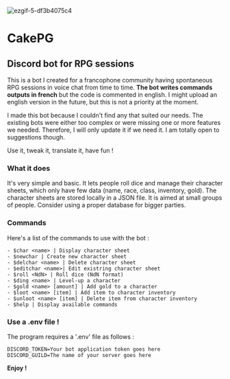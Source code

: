 ![ezgif-5-df3b4075c4](https://github.com/zad-sixstrings/cakepg/assets/14813374/aaf7cc9d-a526-416a-9c9c-16449ac2a9cd)
# CakePG
## Discord bot for RPG sessions

This is a bot I created for a francophone community having spontaneous RPG sessions in voice chat from time to time. **The bot writes commands outputs in french** but the code is commented in english. I might upload an english version in the future, but this is not a priority at the moment.

I made this bot because I couldn't find any that suited our needs. The existing bots were either too complex or were missing one or more features we needed. Therefore, I will only update it if we need it. I am totally open to suggestions though.

Use it, tweak it, translate it, have fun !

### What it does
It's very simple and basic. It lets people roll dice and manage their character sheets, which only have few data (name, race, class, inventory, gold). The character sheets are stored locally in a JSON file. It is aimed at small groups of people. Consider using a proper database for bigger parties.

### Commands
Here's a list of the commands to use with the bot :
```
- $char <name> | Display character sheet
- $newchar | Create new character sheet
- $delchar <name> | Delete character sheet
- $editchar <name>| Edit existring character sheet
- $roll <NdN> | Roll dice (NdN format)
- $ding <name> | Level-up a character
- $gold <name> [amount] | Add gold to a character
- $loot <name> [item] | Add item to character inventory
- $unloot <name> [item] | Delete item from character inventory
- $help | Display available commands
```

### Use a .env file !
The program requires a '.env' file as follows :
```
DISCORD_TOKEN=Your bot application token goes here
DISCORD_GUILD=The name of your server goes here
```

**Enjoy !**
